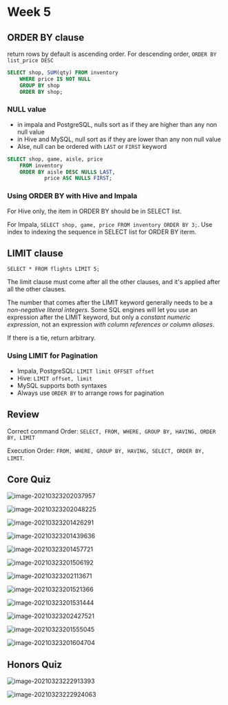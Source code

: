 # Week 5

## ORDER BY clause

return rows by default is ascending order. For descending order, `ORDER BY list_price DESC`

```sql
SELECT shop, SUM(qty) FROM inventory
	WHERE price IS NOT NULL
	GROUP BY shop
	ORDER BY shop;
```

### NULL value

* in impala and PostgreSQL, nulls sort as if they are higher than any non null value
* in Hive and MySQL, null sort as if they are lower than any non null value
* Alse, null can be ordered with `LAST` or `FIRST` keyword

```sql
SELECT shop, game, aisle, price
	FROM inventory
	ORDER BY aisle DESC NULLS LAST,
			price ASC NULLS FIRST;
```

### Using ORDER BY with Hive and Impala

For Hive only, the item in ORDER BY should be in SELECT list.

For Impala, `SELECT shop, game, price FROM inventory ORDER BY 3;`. Use index to indexing the sequence in SELECT list for ORDER BY iterm.

## LIMIT clause

`SELECT * FROM flights LIMIT 5;`

The limit clause must come after all the other clauses, and it's applied after all the other clauses.

The number that comes after the LIMIT keyword generally needs to be a *non-negative literal integers*. Some SQL engines will let you use an expression after the LIMIT keyword, but only a *constant numeric expression*, not an expression *with column references or column aliases*.

If there is a tie, return arbitrary. 

### Using LIMIT for Pagination

* Impala, PostgreSQL: `LIMIT limit OFFSET offset`
* Hive: `LIMIT offset, limit`
* MySQL supports both syntaxes
* Always use `ORDER BY` to arrange rows for pagination

## Review

Correct command Order: `SELECT, FROM, WHERE, GROUP BY, HAVING, ORDER BY, LIMIT`

Execution Order: `FROM, WHERE, GROUP BY, HAVING, SELECT, ORDER BY, LIMIT`.

## Core Quiz

![image-20210323202037957](https://i.imgur.com/5wjtBVY.png)

![image-20210323202048225](https://i.imgur.com/K80JjIs.png)

![image-20210323201426291](https://i.imgur.com/bE6OpX9.png)

![image-20210323201439636](https://i.imgur.com/55CcSAA.png)

![image-20210323201457721](https://i.imgur.com/IQdGppg.png)

![image-20210323201506192](https://i.imgur.com/o0RqhtO.png)

![image-20210323202113671](https://i.imgur.com/yTrdtdA.png)

![image-20210323201521366](https://i.imgur.com/hzqPhRV.png)

![image-20210323201531444](https://i.imgur.com/UX731EK.png)

![image-20210323202427521](https://i.imgur.com/WQPv9l9.png)

![image-20210323201555045](https://i.imgur.com/KhFbq47.png)

![image-20210323201604704](https://i.imgur.com/qgeUoFC.png)

## Honors Quiz

![image-20210323222913393](https://i.imgur.com/0wAK9Vp.png)

![image-20210323222924063](https://i.imgur.com/JwanFFz.png)